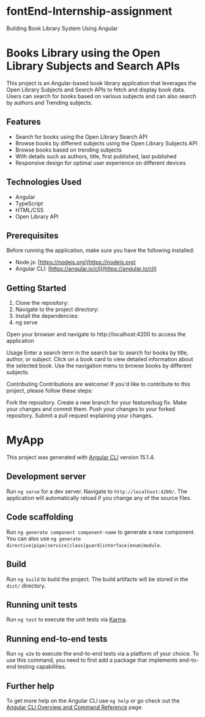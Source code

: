 # fontEnd-Internship-assignment
Building Book Library System Using Angular
# Books Library using the Open Library Subjects and Search APIs

This project is an Angular-based book library application that leverages the Open Library Subjects and Search APIs to fetch and display book data. Users can search for books based on various subjects and can also search by authors and Trending subjects.

## Features

- Search for books using the Open Library Search API
- Browse books by different subjects using the Open Library Subjects API
- Browse books based on trending subjects
- With details such as authors, title, first published, last published
- Responsive design for optimal user experience on different devices

## Technologies Used

- Angular
- TypeScript
- HTML/CSS
- Open Library API

## Prerequisites

Before running the application, make sure you have the following installed:

- Node.js: [https://nodejs.org](https://nodejs.org)
- Angular CLI: [https://angular.io/cli](https://angular.io/cli)

## Getting Started

1. Clone the repository:
2. Navigate to the project directory:
3. Install the dependencies:
4. ng serve

Open your browser and navigate to http://localhost:4200 to access the application

Usage
Enter a search term in the search bar to search for books by title, author, or subject.
Click on a book card to view detailed information about the selected book.
Use the navigation menu to browse books by different subjects.



Contributing
Contributions are welcome! If you'd like to contribute to this project, please follow these steps:

Fork the repository.
Create a new branch for your feature/bug fix.
Make your changes and commit them.
Push your changes to your forked repository.
Submit a pull request explaining your changes.

# MyApp

This project was generated with [Angular CLI](https://github.com/angular/angular-cli) version 15.1.4.

## Development server

Run `ng serve` for a dev server. Navigate to `http://localhost:4200/`. The application will automatically reload if you change any of the source files.

## Code scaffolding

Run `ng generate component component-name` to generate a new component. You can also use `ng generate directive|pipe|service|class|guard|interface|enum|module`.

## Build

Run `ng build` to build the project. The build artifacts will be stored in the `dist/` directory.

## Running unit tests

Run `ng test` to execute the unit tests via [Karma](https://karma-runner.github.io).

## Running end-to-end tests

Run `ng e2e` to execute the end-to-end tests via a platform of your choice. To use this command, you need to first add a package that implements end-to-end testing capabilities.

## Further help

To get more help on the Angular CLI use `ng help` or go check out the [Angular CLI Overview and Command Reference](https://angular.io/cli) page.
